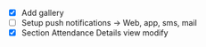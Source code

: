 - [x] Add gallery
- [ ] Setup push notifications -> Web, app, sms, mail
- [x] Section Attendance Details view modify 